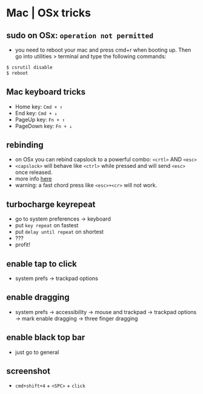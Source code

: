 # Mac | OSx tricks

## sudo on OSx: `operation not permitted`

* you need to reboot your mac and press cmd+r when booting up. Then go into utilities > terminal and type the following commands:

```sh
$ csrutil disable
$ reboot 
```

## Mac keyboard tricks

* Home key: `Cmd + ↑`
* End key: `Cmd + ↓`
* PageUp key: `Fn + ↑`
* PageDown key: `Fn + ↓`

## rebinding <CAPSLOCK>

* on OSx you can rebind capslock to a powerful combo: `<crtl>` AND `<esc>`
* `<capslock>` will behave like `<ctrl>` while pressed and will send `<esc>` once released.
* more info [here](http://www.economyofeffort.com/2014/08/11/beyond-ctrl-remap-make-that-caps-lock-key-useful)
* warning: a fast chord press like `<esc>+<cr>` will not work.

## turbocharge keyrepeat

* go to system preferences -> keyboard
* put `key repeat` on fastest
* put `delay until repeat` on shortest
* ???
* profit!

## enable tap to click

* system prefs -> trackpad options 

## enable dragging

* system prefs -> accessibility -> mouse and trackpad -> trackpad options -> mark enable dragging -> three finger dragging

## enable black top bar
- just go to general
## screenshot

* `cmd+shift+4` + `<SPC>` + `click` 
